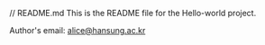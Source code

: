 // README.md
This is the README file for the Hello-world project.

Author's email: alice@hansung.ac.kr
